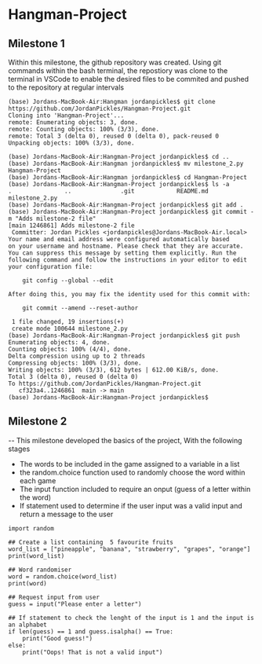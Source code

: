 # Hangman-Project

## Milestone 1
Within this milestone, the github repository was created. Using git commands within the bash terminal, the repostiory was clone to the terminal in VSCode to enable the desired files to be commited and pushed to the repository at regular intervals

```
(base) Jordans-MacBook-Air:Hangman jordanpickles$ git clone https://github.com/JordanPickles/Hangman-Project.git
Cloning into 'Hangman-Project'...
remote: Enumerating objects: 3, done.
remote: Counting objects: 100% (3/3), done.
remote: Total 3 (delta 0), reused 0 (delta 0), pack-reused 0
Unpacking objects: 100% (3/3), done.

(base) Jordans-MacBook-Air:Hangman-Project jordanpickles$ cd ..
(base) Jordans-MacBook-Air:Hangman jordanpickles$ mv milestone_2.py Hangman-Project
(base) Jordans-MacBook-Air:Hangman jordanpickles$ cd Hangman-Project
(base) Jordans-MacBook-Air:Hangman-Project jordanpickles$ ls -a
.               ..              .git            README.md       milestone_2.py
(base) Jordans-MacBook-Air:Hangman-Project jordanpickles$ git add .
(base) Jordans-MacBook-Air:Hangman-Project jordanpickles$ git commit -m "Adds milestone-2 file"
[main 1246861] Adds milestone-2 file
 Committer: Jordan Pickles <jordanpickles@Jordans-MacBook-Air.local>
Your name and email address were configured automatically based
on your username and hostname. Please check that they are accurate.
You can suppress this message by setting them explicitly. Run the
following command and follow the instructions in your editor to edit
your configuration file:

    git config --global --edit

After doing this, you may fix the identity used for this commit with:

    git commit --amend --reset-author

 1 file changed, 19 insertions(+)
 create mode 100644 milestone_2.py
(base) Jordans-MacBook-Air:Hangman-Project jordanpickles$ git push
Enumerating objects: 4, done.
Counting objects: 100% (4/4), done.
Delta compression using up to 2 threads
Compressing objects: 100% (3/3), done.
Writing objects: 100% (3/3), 612 bytes | 612.00 KiB/s, done.
Total 3 (delta 0), reused 0 (delta 0)
To https://github.com/JordanPickles/Hangman-Project.git
   cf323a4..1246861  main -> main
(base) Jordans-MacBook-Air:Hangman-Project jordanpickles$ 
```

## Milestone 2
--
This milestone developed the basics of the project, 
With the following stages
- The words to be included in the game assigned to a variable in a list
- the random.choice function used to randomly choose the word within each game
- The input function included to require an onput (guess of a letter within the word) 
- If statement used to determine if the user input was a valid input and return a message to the user


```## Package import
import random

## Create a list containing  5 favourite fruits
word_list = ["pineapple", "banana", "strawberry", "grapes", "orange"]
print(word_list)

## Word randomiser
word = random.choice(word_list)
print(word)

## Request input from user
guess = input("Please enter a letter")

## If statement to check the lenght of the input is 1 and the input is an alphabet
if len(guess) == 1 and guess.isalpha() == True:
    print("Good guess!")
else:
    print("Oops! That is not a valid input")
```
